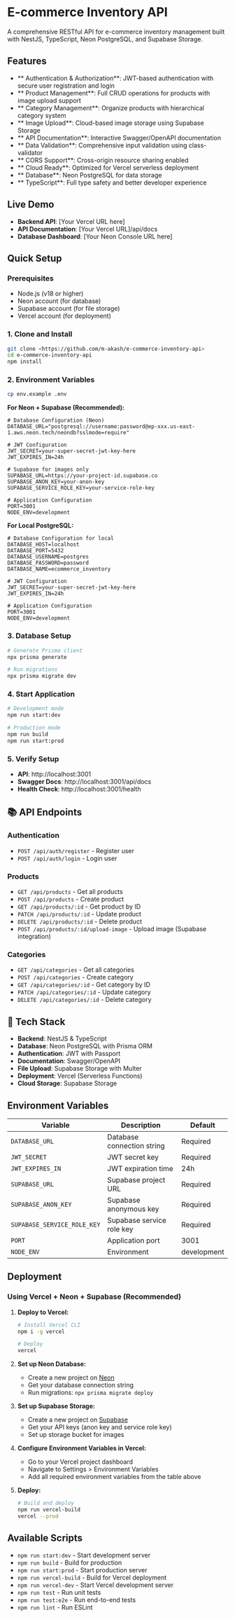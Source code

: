 # E-commerce Inventory API

A comprehensive RESTful API for e-commerce inventory management built with NestJS, TypeScript, Neon PostgreSQL, and Supabase Storage.

## Features

- ** Authentication & Authorization**: JWT-based authentication with secure user registration and login
- ** Product Management**: Full CRUD operations for products with image upload support
- ** Category Management**: Organize products with hierarchical category system
- ** Image Upload**: Cloud-based image storage using Supabase Storage
- ** API Documentation**: Interactive Swagger/OpenAPI documentation
- ** Data Validation**: Comprehensive input validation using class-validator
- ** CORS Support**: Cross-origin resource sharing enabled
- ** Cloud Ready**: Optimized for Vercel serverless deployment
- ** Database**: Neon PostgreSQL for data storage
- ** TypeScript**: Full type safety and better developer experience

## Live Demo

- **Backend API**: [Your Vercel URL here]
- **API Documentation**: [Your Vercel URL]/api/docs
- **Database Dashboard**: [Your Neon Console URL here]

## Quick Setup

### Prerequisites

- Node.js (v18 or higher)
- Neon account (for database)
- Supabase account (for file storage)
- Vercel account (for deployment)

### 1. Clone and Install

```bash
git clone <https://github.com/m-akash/e-commerce-inventory-api>
cd e-commerce-inventory-api
npm install
```

### 2. Environment Variables

```bash
cp env.example .env
```

**For Neon + Supabase (Recommended):**

```env
# Database Configuration (Neon)
DATABASE_URL="postgresql://username:password@ep-xxx.us-east-1.aws.neon.tech/neondb?sslmode=require"

# JWT Configuration
JWT_SECRET=your-super-secret-jwt-key-here
JWT_EXPIRES_IN=24h

# Supabase for images only
SUPABASE_URL=https://your-project-id.supabase.co
SUPABASE_ANON_KEY=your-anon-key
SUPABASE_SERVICE_ROLE_KEY=your-service-role-key

# Application Configuration
PORT=3001
NODE_ENV=development
```

**For Local PostgreSQL:**

```env
# Database Configuration for local
DATABASE_HOST=localhost
DATABASE_PORT=5432
DATABASE_USERNAME=postgres
DATABASE_PASSWORD=password
DATABASE_NAME=ecommerce_inventory

# JWT Configuration
JWT_SECRET=your-super-secret-jwt-key-here
JWT_EXPIRES_IN=24h

# Application Configuration
PORT=3001
NODE_ENV=development
```

### 3. Database Setup

```bash
# Generate Prisma client
npx prisma generate

# Run migrations
npx prisma migrate dev
```

### 4. Start Application

```bash
# Development mode
npm run start:dev

# Production mode
npm run build
npm run start:prod
```

### 5. Verify Setup

- **API**: http://localhost:3001
- **Swagger Docs**: http://localhost:3001/api/docs
- **Health Check**: http://localhost:3001/health

## 📚 API Endpoints

### Authentication

- `POST /api/auth/register` - Register user
- `POST /api/auth/login` - Login user

### Products

- `GET /api/products` - Get all products
- `POST /api/products` - Create product
- `GET /api/products/:id` - Get product by ID
- `PATCH /api/products/:id` - Update product
- `DELETE /api/products/:id` - Delete product
- `POST /api/products/:id/upload-image` - Upload image (Supabase integration)

### Categories

- `GET /api/categories` - Get all categories
- `POST /api/categories` - Create category
- `GET /api/categories/:id` - Get category by ID
- `PATCH /api/categories/:id` - Update category
- `DELETE /api/categories/:id` - Delete category

## 🔧 Tech Stack

- **Backend**: NestJS & TypeScript
- **Database**: Neon PostgreSQL with Prisma ORM
- **Authentication**: JWT with Passport
- **Documentation**: Swagger/OpenAPI
- **File Upload**: Supabase Storage with Multer
- **Deployment**: Vercel (Serverless Functions)
- **Cloud Storage**: Supabase Storage

## Environment Variables

| Variable                    | Description                | Default     |
| --------------------------- | -------------------------- | ----------- |
| `DATABASE_URL`              | Database connection string | Required    |
| `JWT_SECRET`                | JWT secret key             | Required    |
| `JWT_EXPIRES_IN`            | JWT expiration time        | 24h         |
| `SUPABASE_URL`              | Supabase project URL       | Required    |
| `SUPABASE_ANON_KEY`         | Supabase anonymous key     | Required    |
| `SUPABASE_SERVICE_ROLE_KEY` | Supabase service role key  | Required    |
| `PORT`                      | Application port           | 3001        |
| `NODE_ENV`                  | Environment                | development |

## Deployment

### Using Vercel + Neon + Supabase (Recommended)

1. **Deploy to Vercel:**

   ```bash
   # Install Vercel CLI
   npm i -g vercel

   # Deploy
   vercel
   ```

2. **Set up Neon Database:**
   - Create a new project on [Neon](https://neon.tech)
   - Get your database connection string
   - Run migrations: `npx prisma migrate deploy`

3. **Set up Supabase Storage:**
   - Create a new project on [Supabase](https://supabase.com)
   - Get your API keys (anon key and service role key)
   - Set up storage bucket for images

4. **Configure Environment Variables in Vercel:**
   - Go to your Vercel project dashboard
   - Navigate to Settings > Environment Variables
   - Add all required environment variables from the table above

5. **Deploy:**
   ```bash
   # Build and deploy
   npm run vercel-build
   vercel --prod
   ```

## Available Scripts

- `npm run start:dev` - Start development server
- `npm run build` - Build for production
- `npm run start:prod` - Start production server
- `npm run vercel-build` - Build for Vercel deployment
- `npm run vercel-dev` - Start Vercel development server
- `npm run test` - Run unit tests
- `npm run test:e2e` - Run end-to-end tests
- `npm run lint` - Run ESLint

